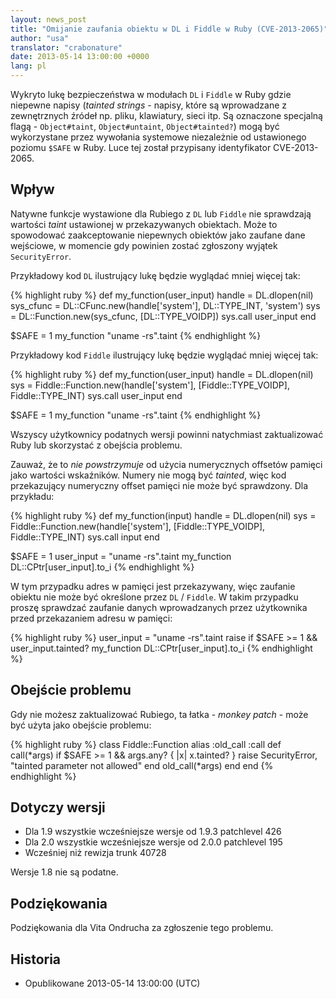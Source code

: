 ```yaml
---
layout: news_post
title: "Omijanie zaufania obiektu w DL i Fiddle w Ruby (CVE-2013-2065)"
author: "usa"
translator: "crabonature"
date: 2013-05-14 13:00:00 +0000
lang: pl
---
```


Wykryto lukę bezpieczeństwa w modułach `DL` i `Fiddle` w Ruby gdzie niepewne napisy
(*tainted strings* - napisy, które są wprowadzane z
zewnętrznych źródeł np. pliku, klawiatury, sieci itp.
Są oznaczone specjalną flagą - `Object#taint`, `Object#untaint`, `Object#tainted?`)
mogą być wykorzystane przez wywołania systemowe niezależnie od ustawionego
poziomu `$SAFE` w Ruby. Luce tej został przypisany identyfikator CVE-2013-2065.

## Wpływ

Natywne funkcje wystawione dla Rubiego z `DL` lub `Fiddle` nie sprawdzają wartości *taint*
ustawionej w przekazywanych obiektach. Może to spowodować zaakceptowanie niepewnych
obiektów jako zaufane dane wejściowe, w momencie gdy powinien zostać zgłoszony
wyjątek `SecurityError`.

Przykładowy kod `DL` ilustrujący lukę będzie wyglądać mniej więcej tak:

{% highlight ruby %}
def my_function(user_input)
  handle    = DL.dlopen(nil)
  sys_cfunc = DL::CFunc.new(handle['system'], DL::TYPE_INT, 'system')
  sys       = DL::Function.new(sys_cfunc, [DL::TYPE_VOIDP])
  sys.call user_input
end

$SAFE = 1
my_function "uname -rs".taint
{% endhighlight %}

Przykładowy kod `Fiddle` ilustrujący lukę będzie wyglądać mniej więcej tak:

{% highlight ruby %}
def my_function(user_input)
  handle    = DL.dlopen(nil)
  sys = Fiddle::Function.new(handle['system'],
                             [Fiddle::TYPE_VOIDP], Fiddle::TYPE_INT)
  sys.call user_input
end

$SAFE = 1
my_function "uname -rs".taint
{% endhighlight %}

Wszyscy użytkownicy podatnych wersji powinni natychmiast zaktualizować Ruby
lub skorzystać z obejścia problemu.

Zauważ, że to *nie powstrzymuje* od użycia numerycznych offsetów pamięci jako
wartości wskaźników. Numery nie mogą być *tainted*, więc kod przekazujący
numeryczny offset pamięci nie może być sprawdzony. Dla przykładu:

{% highlight ruby %}
def my_function(input)
  handle    = DL.dlopen(nil)
  sys = Fiddle::Function.new(handle['system'],
                             [Fiddle::TYPE_VOIDP], Fiddle::TYPE_INT)
  sys.call input
end

$SAFE = 1
user_input = "uname -rs".taint
my_function DL::CPtr[user_input].to_i
{% endhighlight %}

W tym przypadku adres w pamięci jest przekazywany, więc zaufanie obiektu
nie może być określone przez `DL` / `Fiddle`. W takim przypadku proszę
sprawdzać zaufanie danych wprowadzanych przez użytkownika przed przekazaniem
adresu w pamięci:

{% highlight ruby %}
user_input = "uname -rs".taint
raise if $SAFE >= 1 && user_input.tainted?
my_function DL::CPtr[user_input].to_i
{% endhighlight %}

## Obejście problemu

Gdy nie możesz zaktualizować Rubiego, ta łatka - *monkey patch* -
może być użyta jako obejście problemu:

{% highlight ruby %}
class Fiddle::Function
  alias :old_call :call
  def call(*args)
    if $SAFE >= 1 && args.any? { |x| x.tainted? }
      raise SecurityError, "tainted parameter not allowed"
    end
    old_call(*args)
  end
end
{% endhighlight %}

## Dotyczy wersji

* Dla 1.9 wszystkie wcześniejsze wersje od 1.9.3 patchlevel 426
* Dla 2.0 wszystkie wcześniejsze wersje od 2.0.0 patchlevel 195
* Wcześniej niż rewizja trunk 40728

Wersje 1.8 nie są podatne.

## Podziękowania

Podziękowania dla Vita Ondrucha za zgłoszenie tego problemu.

## Historia

* Opublikowane 2013-05-14 13:00:00 (UTC)

